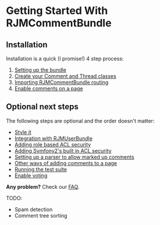 Getting Started With RJMCommentBundle
=====================================

## Installation

Installation is a quick (I promise!) 4 step process:

1. [Setting up the bundle](1-setting_up_the_bundle.md)
2. [Create your Comment and Thread classes](2-create_your_comment_and_thread_classes.md)
3. [Importing RJMCommentBundle routing](3-importing_foscommentbundle_routing.md)
4. [Enable comments on a page](4-enable_comments_on_a_page.md)

## Optional next steps

The following steps are optional and the order doesn't matter:

- [Style it](5-style_it.md)
- [Integration with RJMUserBundle](6-integration_with_fosuserbundle.md)
- [Adding role based ACL security](7-adding_role_based_acl_security.md)
- [Adding Symfony2's built in ACL security](8-adding_symfony2s_builtin_acl_security.md)
- [Setting up a parser to allow marked up comments](9-using_a_markup_parser.md)
- [Other ways of adding comments to a page](10-other_ways_of_adding_comments_to_a_page.md)
- [Running the test suite](11-running_the_test_suite.md)
- [Enable voting](12-enable_voting.md)

**Any problem?** Check our [FAQ](99-faq.md).

TODO:
- Spam detection
- Comment tree sorting

